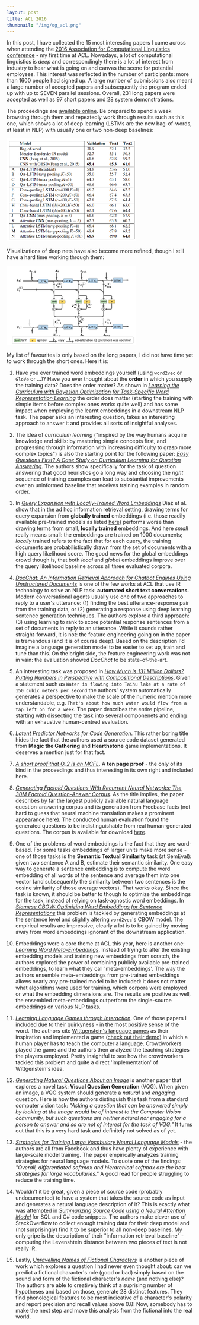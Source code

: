 ```yaml
---
layout: post
title: ACL 2016
thumbnail: "/img/og_acl.png"
---
```


In this post, I have collected the 15 most interesting papers I came across when attending
the [2016 Association for Computational Linguistics conference](http://acl2016.org/) - my first time at ACL.
Nowadays, a lot of computational linguistics is *deep* and correspondingly
there is a lot of interest from industry to hear what is going on and canvas the scene for potential employees. 
This interest was reflected in the number of participants: more than 1600 people had signed
up. A large number of submissions also meant a large number of accepted papers and subsequently
the program ended up with up to SEVEN parallel sessions.
Overall, 231 long papers were accepted as well as 97 short papers and 28 system demonstrations. 

The proceedings are [available online](http://aclweb.org/anthology/P/P16/). Be prepared to spend
a week browsing through them and repeatedly work through results such as this one, which shows a lot of deep learning (LSTMs are the new bag-of-words, at least in NLP) with usually one or two non-deep baselines:

<img src="../img/acl-example.png" width="350px">


Visualizations of deep nets have also become more refined, though I still have a hard time working through them:

<img src="../img/acl-example_2.png" width="350px">

My list of favourites is only based on the long papers, I did not have time yet to work through the short ones. Here it is:

1. Have you ever trained word embeddings yourself (using `word2vec` or `GloVe` or ...)? Have you ever thought about the **order** in which you supply the training data? Does the order matter? As shown in [*Learning the Curriculum with Bayesian Optimization for Task-Specific Word Representation Learning*](http://aclweb.org/anthology/P/P16/P16-1013.pdf) the order does matter (starting the training with simple items before complex ones works quite well) and has some impact when employing the learnt embeddings in a downstream NLP task. The paper asks an interesting question, takes an interesting approach to answer it and provides all sorts of insightful analyses.

2. The idea of *curriculum learning* ("inspired by the way humans acquire knowledge and skills: by mastering simple concepts first, and progressing through information with increasing difficulty to grasp more complex topics") is also the starting point for the following paper: [*Easy Questions First? A Case Study on Curriculum Learning for Question Answering*](http://aclweb.org/anthology/P/P16/P16-1043.pdf). The authors show specifically for the task of question answering that good heuristics go a long way and choosing the *right* sequence of training examples can lead to substantial improvements over an uninformed baseline that receives training examples in random order.

3. In [*Query Expansion with Locally-Trained Word Embeddings*](http://aclweb.org/anthology/P/P16/P16-1035.pdf) Diaz et al. show that in the ad hoc information retrieval setting, drawing terms for query expansion from **globally trained** embeddings (i.e. those readily available pre-trained models as listed [here](https://github.com/3Top/word2vec-api#where-to-get-a-pretrained-models)) performs worse than drawing terms from small, **locally trained** embeddings. And here *small* really means small: the embeddings are trained on 1000 documents; *locally* trained refers to the fact that for each query, the training documents are probabilistically drawn from the set of documents with a high query likelihood score. The good news for the global embeddings crowd though is, that both *local* and *global* embeddings improve over the query likelihood baseline across all three evaluated corpora.

4. [*DocChat: An Information Retrieval Approach for Chatbot Engines Using Unstructured Documents*](http://aclweb.org/anthology/P/P16/P16-1049.pdf) is one of the few works at ACL that use IR technology to solve an NLP task: **automated short text conversations**. Modern conversational agents usually use one of two approaches to reply to a user's utterance: (1) finding the best utterance-response pair from the training data, or (2) generating a response using deep learning sentence generation techniques. The authors explore a third approach: (3) using learning to rank to score potential response sentences from a set of documents in reply to an utterance. While it sounds rather straight-forward, it is not: the feature engineering going on in the paper is tremendous (and it is of course deep). Based on the description I'd imagine a language generation model to be easier to set up, train and tune than this. On the bright side, the feature engineering work was not in vain: the evaluation showed *DocChat* to be state-of-the-art.

5. An interesting task was proposed in [*How Much is 131 Million Dollars? Putting Numbers in Perspective with Compositional Descriptions*](http://aclweb.org/anthology/P/P16/P16-1055.pdf). Given a statement such as ``Water is flowing into Taihu lake at a rate of 150 cubic meters per second`` the authors' system automatically generates a perspective to make the scale of the numeric mention more understandable, e.g. ``That's about how much water would flow from a tap left on for a week``. The paper describes the entire pipeline, starting with dissecting the task into several componenets and ending with an exhaustive human-centred evaluation. 

6. [*Latent Predictor Networks for Code Generation*](http://aclweb.org/anthology/P/P16/P16-1057.pdf). This rather boring title hides the fact that the authors used a source code dataset generated from **Magic the Gathering** and **Hearthstone** game implementations. It deserves a mention just for that fact.
 
7. [*A short proof that O_2 is an MCFL*](http://aclweb.org/anthology/P/P16/P16-1106.pdf). A **ten page proof** - the only of its kind in the proceedings and thus interesting in its own right and included here.

8. [*Generating Factoid Questions With Recurrent Neural Networks: The 30M Factoid Question-Answer Corpus*](http://aclweb.org/anthology/P/P16/P16-1056.pdf). As the title implies, the paper describes by far the largest publicly available natural language question-answering corpus and its generation from Freebase facts (not hard to guess that neural machine translation makes a prominent appearance here). The conducted human evaluation found the generated questions to be indistinguishable from real human-generated questions. The corpus is available for download [here](http://agarciaduran.org/).

9. One of the problems of word embeddings is the fact that they are word-based. For some tasks embeddings of larger units make more sense - one of those tasks is the **Semantic Textual Similarity** task (at SemEval): given two sentence A and B, estimate their semantic similarity. One easy way to generate a sentence embedding is to compute the word embedding of all words of the sentence and average them into one vector (and subsequently the similarity between two sentences is the cosine similarity of those average vectors). That works okay. Since the task is known, it should be better to though to optimize the embeddings for the task, instead of relying on task-agnostic word embeddings. In [*Siamese CBOW: Optimizing Word Embeddings for Sentence Representations*](http://aclweb.org/anthology/P/P16/P16-1089.pdf) this problem is tackled by generating embeddings at the sentence level and slightly altering `word2vec`'s CBOW model. The empirical results are impressive, clearly a lot is to be gained by moving away from word embeddings ignorant of the downstream application.

10. Embeddings were a core theme at ACL this year, here is another one: [*Learning Word Meta-Embeddings*](http://aclweb.org/anthology/P/P16/P16-1128.pdf). Instead of trying to alter the existing embedding models and training new embeddings from scratch, the authors explored the power of combining publicly available pre-trained embeddings, to learn what they call 'meta-embeddings'. The way the authors ensemble meta-embeddings from pre-trained embeddings allows nearly any pre-trained model to be included: it does not matter what algorithms were used for training, which corpora were employed or what the embedding dimensions are. The results are positive as well, the ensembled meta-embeddings outperform the single-source embeddings on various NLP tasks.
 
11. [*Learning Language Games through Interaction*](http://aclweb.org/anthology/P/P16/P16-1224.pdf). One of those papers I included due to their quirkyness - in the most positive sense of the word. The authors cite [Wittgenstein's language games](https://en.wikipedia.org/wiki/Language-game_(philosophy)) as their inspiration and implemented a game ([check out their demo](http://shrdlurn.sidaw.xyz/)) in which a human player has to teach the computer a language. Crowdworkers played the game and the authors then analyzed the teaching strategies the players employed. Pretty insightful to see how the crowdworkers tackled this problem and quite a direct 'implementation' of Wittgenstein's idea.

12. [*Generating Natural Questions About an Image*](http://aclweb.org/anthology/P/P16/P16-1170.pdf) is another paper that explores a novel task: **Visual Question Generation** (VQG). When given an image, a VQG system should generate a *natural* and *engaging* question. Here is how the authors distinguish this task from a standard computer vision task: *"Asking a question that can be answered simply by looking at the image would be of interest to the Computer Vision community, but
such questions are neither natural nor engaging for a person to answer and so are not of interest for the task of VQG."* It turns out that this is a very hard task and definitely not solved as of yet. 

13. [*Strategies for Training Large Vocabulary Neural Language Models*](http://aclweb.org/anthology/P/P16/P16-1186.pdf) - the authors are all from Facebook and thus have plenty of experience with large-scale model training. The paper empirically analyzes training strategies for neural language models. To quote one of the findings: *"Overall, differentiated softmax and hierarchical softmax are the best strategies for large vocabularies."* A good read for people struggling to reduce the training time.

14. Wouldn't it be great, given a piece of source code (probably undocumented) to have a system that takes the source code as input and generates a natural language description of it?  This is exactly what was attempted in [*Summarizing Source Code using a Neural Attention Model*](http://aclweb.org/anthology/P/P16/P16-1195.pdf) for SQL and C# code snippets. The authors make clever use of StackOverflow to collect enough training data for their deep model and (not surprisingly) find it to be superior to all non-deep baselines. My only gripe is the description of their "information retrieval baseline" - computing the Levenshtein distance between two pieces of text is not really IR.

15. Lastly, [*Unravelling Names of Fictional Characters*](http://aclweb.org/anthology/P/P16/P16-1203.pdf) is another piece of work which explores a question I had never even thought about: can we predict a fictional character's role (good or bad) simply based on the sound and form of the fictional character's *name* (and nothing else)? The authors are able to creatively think of a suprising number of hypotheses and based on those, generate 28 distinct features. They find phonological features to be most indicative of a character's polarity and report precision and recall values above 0.8! Now, somebody has to make the next step and move this analysis from the fictional into the real world.







